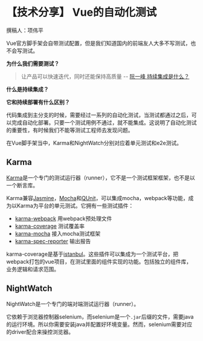 # 【技术分享】 Vue的自动化测试

撰稿人：项伟平

Vue官方脚手架会自带测试配置，但是我们知道国内的前端友人大多不写测试，也不会写测试。

**为什么我们需要测试？**

> 让产品可以快速迭代，同时还能保持高质量 -- [阮一峰 持续集成是什么？](http://www.ruanyifeng.com/blog/2015/09/continuous-integration.html?utm_source=tuicool&utm_medium=referral)

**什么是持续集成？**

**它和持续部署有什么区别？**

代码集成到主分支的时候，需要经过一系列的自动化测试，当测试都通过之后，可以完成自动化部署。只要一个测试用例不通过，就不能集成。这说明了自动化测试的重要性，有时候我们不能等测试工程师去发现问题。

在Vue脚手架当中，Karma和NightWatch分别对应着单元测试和e2e测试。

## Karma

[Karma](https://github.com/karma-runner/karma)是一个专门的测试运行器（runner），它不是一个测试框架框架，也不是以一个断言库。

Karma兼容[Jasmine](https://github.com/karma-runner/karma-jasmine)，[Mocha](https://github.com/karma-runner/karma-mocha)和[QUnit](https://github.com/karma-runner/karma-qunit)，可以集成mocha，webpack等功能，成为以Karma为平台的单元测试。它拥有一些测试插件：

- [karma-webpack](https://github.com/webpack-contrib/karma-webpack) 用webpack预处理文件
- [karma-coverage](https://github.com/karma-runner/karma-coverage) 测试覆盖率
- [karma-mocha](https://github.com/karma-runner/karma-mocha) 接入mocha测试框架
- [karma-spec-reporter](https://github.com/mlex/karma-spec-reporter) 输出报告

karma-coverage是基于[istanbul](https://github.com/gotwarlost/istanbul)。这些插件可以集成为一个测试平台，把webpack打包的vue项目，在测试里面的组件实现的功能。包括独立的组件库，业务逻辑和请求范围。


## NightWatch

NightWatch是一个专门的端对端测试运行器（runner）。

它依赖于浏览器控制器selenium，而selenium是一个`.jar`后缀的文件，需要java的运行环境。所以你需要安装java并配置好环境变量。然而，selenium需要对应的driver配合来操控浏览器。









